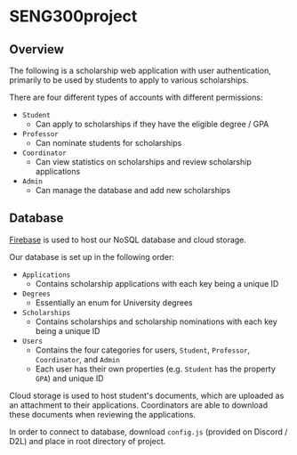 # SENG300project

## Overview

The following is a scholarship web application with user authentication, primarily to be used by students to apply to various scholarships.

There are four different types of accounts with different permissions:

+ `Student`
    - Can apply to scholarships if they have the eligible degree / GPA
+ `Professor`
    - Can nominate students for scholarships
+ `Coordinator`
    - Can view statistics on scholarships and review scholarship applications
+ `Admin`
    - Can manage the database and add new scholarships

## Database

[Firebase](https://firebase.google.com/) is used to host our NoSQL database and cloud storage.

Our database is set up in the following order:

+ `Applications`
    - Contains scholarship applications with each key being a unique ID
+ `Degrees`
    - Essentially an enum for University degrees
+ `Scholarships`
    - Contains scholarships and scholarship nominations with each key being a unique ID
+ `Users`
    - Contains the four categories for users, `Student`, `Professor`, `Coordinator`, and `Admin`
    - Each user has their own properties (e.g. `Student` has the property `GPA`) and unique ID

Cloud storage is used to host student's documents, which are uploaded as an attachment to their applications. Coordinators are able to download these documents when reviewing the applications.

In order to connect to database, download `config.js` (provided on Discord / D2L) and place in root directory of project.
